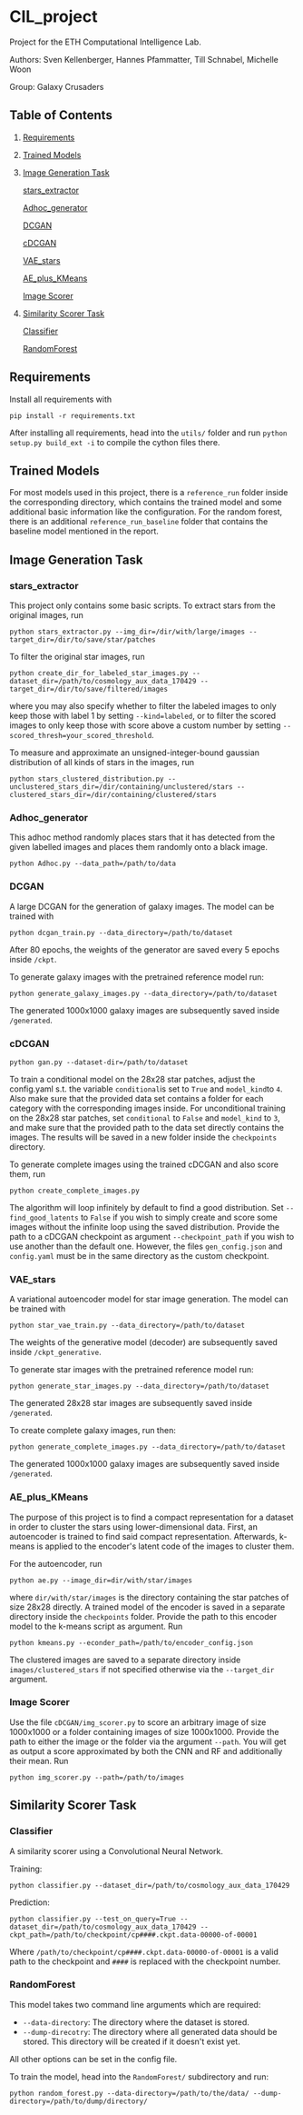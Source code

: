 # CIL_project
Project for the ETH Computational Intelligence Lab.

Authors: Sven Kellenberger, Hannes Pfammatter, Till Schnabel, Michelle Woon

Group: Galaxy Crusaders

## Table of Contents

1. [Requirements](#requirements)
2. [Trained Models](#trained_models)
3. [Image Generation Task](#image_generation)

   [stars_extractor](#stars_extractor)
   
   [Adhoc_generator](#adhoc)
   
   [DCGAN](#dcgan)
   
   [cDCGAN](#cdcgan)
   
   [VAE_stars](#vae)
   
   [AE_plus_KMeans](#ae_plus_kmeans)
   
   [Image Scorer](#image_scorer)
   
4. [Similarity Scorer Task](#similarity_task)

   [Classifier](#classifier)
   
   [RandomForest](#random_forest)


<a name="requirements"/>

## Requirements

Install all requirements with

    pip install -r requirements.txt

After installing all requirements, head into the `utils/` folder and run `python setup.py build_ext -i`
to compile the cython files there.


<a name="trained_models"/>

## Trained Models
For most models used in this project, there is a `reference_run` folder inside the corresponding directory, which contains the trained model and some additional basic information like the configuration.  For the random forest, there is an additional `reference_run_baseline` folder that contains the baseline model mentioned in the report.


<a name="image_generation"/>

## Image Generation Task

<a name="stars_extractor"/>

### stars_extractor

This project only contains some basic scripts. To extract stars from the original images, run

    python stars_extractor.py --img_dir=/dir/with/large/images --target_dir=/dir/to/save/star/patches 

To filter the original star images, run

    python create_dir_for_labeled_star_images.py --dataset_dir=/path/to/cosmology_aux_data_170429 --target_dir=/dir/to/save/filtered/images

where you may also specify whether to filter the labeled images to only keep those with label 1 by setting `--kind=labeled`, or to filter the scored images to only keep those with score above a custom number by setting `--scored_thresh=your_scored_threshold`.

To measure and approximate an unsigned-integer-bound gaussian distribution of all kinds of stars in the images, run

    python stars_clustered_distribution.py --unclustered_stars_dir=/dir/containing/unclustered/stars --clustered_stars_dir=/dir/containing/clustered/stars

<a name="adhoc"/>

### Adhoc_generator

This adhoc method randomly places stars that it has detected from the given labelled images and
places them randomly onto a black image.

    python Adhoc.py --data_path=/path/to/data

<a name="dcgan"/>

### DCGAN

A large DCGAN for the generation of galaxy images. The model can be trained with
    
    python dcgan_train.py --data_directory=/path/to/dataset

After 80 epochs, the weights of the generator are saved every 5 epochs inside `/ckpt`.

To generate galaxy images with the pretrained reference model run:

    python generate_galaxy_images.py --data_directory=/path/to/dataset

The generated 1000x1000 galaxy images are subsequently saved inside `/generated`. 

<a name="cdcgan"/>

### cDCGAN

    python gan.py --dataset-dir=/path/to/dataset

To train a conditional model on the 28x28 star patches, adjust the config.yaml s.t. the variable `conditional`is set to `True` and `model_kind`to `4`. Also make sure that the provided data set contains a folder for each category with the corresponding images inside. For unconditional training on
the 28x28 star patches, set `conditional` to `False` and `model_kind` to `3`, and make sure that the provided path
to the data set directly contains the images. The results will be saved in a new folder inside the `checkpoints` directory.

To generate complete images using the trained cDCGAN and also score them, run 

    python create_complete_images.py

The algorithm will loop infinitely by default to find a good distribution. Set `--find_good_latents` to `False` if you wish to simply create and score some images without the infinite loop using the saved distribution. Provide the path to a cDCGAN checkpoint as argument `--checkpoint_path` if you wish to use another than the default one. However, the files `gen_config.json` and `config.yaml` must be in the same directory as the custom checkpoint.

<a name="vae"/>

### VAE_stars

A variational autoencoder model for star image generation. The model can be trained with
    
    python star_vae_train.py --data_directory=/path/to/dataset

The weights of the generative model (decoder) are subsequently saved inside `/ckpt_generative`.

To generate star images with the pretrained reference model run:

    python generate_star_images.py --data_directory=/path/to/dataset

The generated 28x28 star images are subsequently saved inside `/generated`.

To create complete galaxy images, run then:

    python generate_complete_images.py --data_directory=/path/to/dataset

The generated 1000x1000 galaxy images are subsequently saved inside `/generated`.

<a name="ae_plus_kmeans"/>

### AE_plus_KMeans

The purpose of this project is to find a compact representation for a dataset in order to cluster the stars using lower-dimensional data.
First, an autoencoder is trained to find said compact representation. Afterwards, k-means is applied to the encoder's latent
code of the images to cluster them.

For the autoencoder, run

    python ae.py --image_dir=dir/with/star/images

where `dir/with/star/images` is the directory containing the star patches of size 28x28 directly. A trained model of the
encoder is saved in a separate directory inside the `checkpoints` folder. Provide the path to this encoder model to the
k-means script as argument. Run

    python kmeans.py --econder_path=/path/to/encoder_config.json

The clustered images are saved to a separate directory inside `images/clustered_stars` if not specified otherwise via
the `--target_dir` argument.

<a name="image_scorer"/>

### Image Scorer

Use the file `cDCGAN/img_scorer.py` to score an arbitrary image of size 1000x1000 or a folder containing images of size
1000x1000. Provide the path to either the image or the folder via the argument `--path`. You will get as output a score
approximated by both the CNN and RF and additionally their mean. Run

    python img_scorer.py --path=/path/to/images

<a name="similarity_task"/>

## Similarity Scorer Task

<a name="classifier"/>

### Classifier

A similarity scorer using a Convolutional Neural Network.

Training:

    python classifier.py --dataset_dir=/path/to/cosmology_aux_data_170429

Prediction:

    python classifier.py --test_on_query=True --dataset_dir=/path/to/cosmology_aux_data_170429 --ckpt_path=/path/to/checkpoint/cp####.ckpt.data-00000-of-00001

Where `/path/to/checkpoint/cp####.ckpt.data-00000-of-00001`
is a valid path to the checkpoint and `####` is replaced with the checkpoint number.

<a name="random_forest"/>

### RandomForest

This model takes two command line arguments which are required:

- `--data-directory`: The directory where the dataset is stored.
- `--dump-direcotry`: The directory where all generated data should be stored. This directory
will be created if it doesn't exist yet.

All other options can be set in the config file.

To train the model, head into the `RandomForest/` subdirectory and run:

    python random_forest.py --data-directory=/path/to/the/data/ --dump-directory=/path/to/dump/directory/
